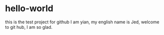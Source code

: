 # hello-world
this is the test project for github 
I am yian, my english name is Jed, welcome to git hub, I am so glad. 
